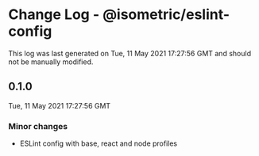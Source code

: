 # Change Log - @isometric/eslint-config

This log was last generated on Tue, 11 May 2021 17:27:56 GMT and should not be manually modified.

## 0.1.0
Tue, 11 May 2021 17:27:56 GMT

### Minor changes

- ESLint config with base, react and node profiles

